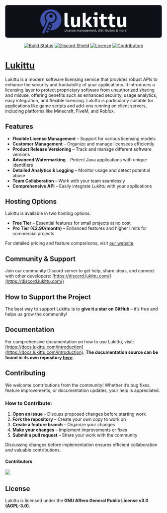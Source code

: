<img src="./.github/lukittu.png" alt="Lukittu GitHub-repository banner">

<div align="center">
  
[![Build Status](https://img.shields.io/github/actions/workflow/status/KasperiP/lukittu/pipeline.yml?branch=main&style=flat&colorA=4153af&colorB=4153af)](https://github.com/KasperiP/lukittu/actions?query=pipeline)
[![Discord Shield](https://img.shields.io/discord/1287496974303494214?style=flat&colorA=4153af&colorB=4153af&label=discord&logo=discord&logoColor=ffffff)](https://discord.lukittu.com)
[![License](https://img.shields.io/github/license/kasperip/lukittu?style=flat&colorA=4153af&colorB=4153af)](https://github.com/KasperiP/lukittu/blob/main/LICENSE)
[![Contributors](https://img.shields.io/github/contributors/KasperiP/lukittu?style=flat&colorA=4153af&colorB=4153af)](https://github.com/KasperiP/lukittu/graphs/contributors)

</div>

# [Lukittu](https://lukittu.com)

Lukittu is a modern software licensing service that provides robust APIs to enhance the security and trackability of your applications. It introduces a licensing layer to protect proprietary software from unauthorized sharing and misuse, offering benefits such as enhanced security, usage analytics, easy integration, and flexible licensing. Lukittu is particularly suitable for applications like game scripts and add-ons running on client servers, including platforms like Minecraft, FiveM, and Roblox.

## Features

- **Flexible License Management** – Support for various licensing models
- **Customer Management** – Organize and manage licensees efficiently
- **Product Release Versioning** – Track and manage different software versions
- **Advanced Watermarking** – Protect Java applications with unique identifiers
- **Detailed Analytics & Logging** – Monitor usage and detect potential abuse
- **Team Collaboration** – Work with your team seamlessly
- **Comprehensive API** – Easily integrate Lukittu with your applications

## Hosting Options

Lukittu is available in two hosting options:

- **Free Tier** – Essential features for small projects at no cost
- **Pro Tier (€2.90/month)** – Enhanced features and higher limits for commercial projects

For detailed pricing and feature comparisons, visit [our website](https://lukittu.com).

## Community & Support

Join our community Discord server to get help, share ideas, and connect with other developers: [https://discord.lukittu.com/](https://discord.lukittu.com/)

## How to Support the Project

The best way to support Lukittu is to **give it a star on GitHub** – it’s free and helps us grow the community!

## Documentation

For comprehensive documentation on how to use Lukittu, visit: [https://docs.lukittu.com/introduction](https://docs.lukittu.com/introduction). **The documentation source can be found in its own repository [here](https://github.com/KasperiP/lukittu-docs).**  

## Contributing

We welcome contributions from the community! Whether it’s bug fixes, feature improvements, or documentation updates, your help is appreciated.

### How to Contribute:
1. **Open an issue** – Discuss proposed changes before starting work
2. **Fork the repository** – Create your own copy to work on
3. **Create a feature branch** – Organize your changes
4. **Make your changes** – Implement improvements or fixes
5. **Submit a pull request** – Share your work with the community

Discussing changes before implementation ensures efficient collaboration and valuable contributions.

#### Contributors

<a href="https://github.com/KasperiP/lukittu/graphs/contributors">
  <img src="https://contrib.rocks/image?repo=KasperiP/lukittu" />
</a>

## License

Lukittu is licensed under the **GNU Affero General Public License v3.0 (AGPL-3.0)**.
